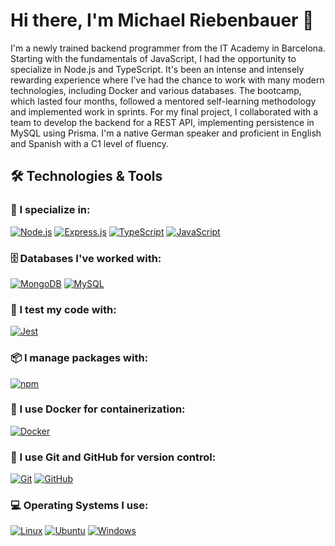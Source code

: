 # Hi there, I'm Michael Riebenbauer 👋

I'm a newly trained backend programmer from the IT Academy in Barcelona. Starting with the fundamentals of JavaScript, I had the opportunity to specialize in Node.js and TypeScript. It's been an intense and intensely rewarding experience where I've had the chance to work with many modern technologies, including Docker and various databases. The bootcamp, which lasted four months, followed a mentored self-learning methodology and implemented work in sprints. For my final project, I collaborated with a team to develop the backend for a REST API, implementing persistence in MySQL using Prisma. I'm a native German speaker and proficient in English and Spanish with a C1 level of fluency.

## 🛠️ Technologies & Tools

### 🎯 I specialize in:

[![Node.js](https://img.shields.io/badge/-Node.js-43853d?style=flat-square&logo=Node.js&logoColor=white)](https://nodejs.org/)
[![Express.js](https://img.shields.io/badge/-Express.js-404D59?style=flat-square)](https://expressjs.com/)
[![TypeScript](https://img.shields.io/badge/-TypeScript-007ACC?style=flat-square&logo=TypeScript&logoColor=white)](https://www.typescriptlang.org/)
[![JavaScript](https://img.shields.io/badge/-JavaScript-black?style=flat-square&logo=javascript)](https://developer.mozilla.org/en-US/docs/Web/JavaScript)

### 🗄️ Databases I've worked with:

[![MongoDB](https://img.shields.io/badge/-MongoDB-black?style=flat-square&logo=mongodb)](https://www.mongodb.com/)
[![MySQL](https://img.shields.io/badge/-MySQL-white?style=flat-square&logo=mysql)](https://www.mysql.com/)

### 🧪 I test my code with:

[![Jest](https://img.shields.io/badge/-Jest-C21325?style=flat-square&logo=Jest&logoColor=white)](https://jestjs.io/)

### 📦 I manage packages with:

[![npm](https://img.shields.io/badge/-npm-CB3837?style=flat-square&logo=npm)](https://www.npmjs.com/)

### 🐳 I use Docker for containerization:

[![Docker](https://img.shields.io/badge/-Docker-black?style=flat-square&logo=docker)](https://www.docker.com/)

### 🔄 I use Git and GitHub for version control:

[![Git](https://img.shields.io/badge/-Git-black?style=flat-square&logo=git)](https://git-scm.com/)
[![GitHub](https://img.shields.io/badge/-GitHub-181717?style=flat-square&logo=github)](https://github.com/)

### 💻 Operating Systems I use:

[![Linux](https://img.shields.io/badge/-Linux-black?style=flat-square&logo=Linux)](https://www.linux.org/)
[![Ubuntu](https://img.shields.io/badge/-Ubuntu-E95420?style=flat-square&logo=Ubuntu&logoColor=white)](https://ubuntu.com/)
[![Windows](https://img.shields.io/badge/Windows-0078D6?style=flat-square&logo=windows)](https://www.microsoft.com/windows)

